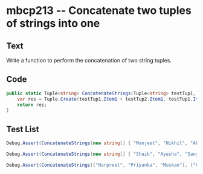 # mbcp213 -- Concatenate two tuples of strings into one

## Text

Write a function to perform the concatenation of two string tuples.

## Code

```csharp
public static Tuple<string> ConcatenateStrings(Tuple<string> testTup1, Tuple<string> testTup2) {
    var res = Tuple.Create(testTup1.Item1 + testTup2.Item1, testTup1.Item2 + testTup2.Item2);
    return res;
}
```

## Test List

```csharp
Debug.Assert(ConcatenateStrings(new string[] { "Manjeet", "Nikhil", "Akshat" }, new string[] { " Singh", " Meherwal", " Garg" }).SequenceEqual(new string[] { "Manjeet Singh", "Nikhil Meherwal", "Akshat Garg" }));
```

```csharp
Debug.Assert(ConcatenateStrings(new string[] { "Shaik", "Ayesha", "Sanya" }, new string[] { " Dawood", " Begum", " Singh" }) == new string[] { "Shaik Dawood", "Ayesha Begum", "Sanya Singh" });
```

```csharp
Debug.Assert(ConcatenateStrings(("Harpreet", "Priyanka", "Muskan"), ("Kour", " Agarwal", "Sethi")) == ("HarpreetKour", "Priyanka Agarwal", "MuskanSethi"));
```
